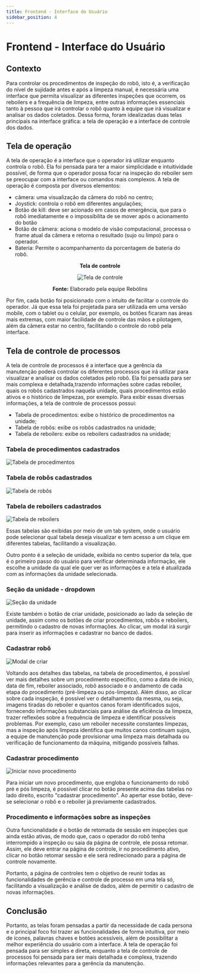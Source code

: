 ```yaml
---
title: Frontend - Interface do Usuário
sidebar_position: 4
---
```


# Frontend - Interface do Usuário

## Contexto

Para controlar os procedimentos de inspeção do robô, isto é, a verificação do nível de sujidade antes e após a limpeza manual, é necessária uma interface que permita visualizar as diferentes inspeções que ocorrem, os reboilers e a frequência de limpeza, entre outras informações essenciais tanto à pessoa que irá controlar o robô quanto à equipe que irá visualizar e analisar os dados coletados. Dessa forma, foram idealizadas duas telas principais na interface gráfica: a tela de operação e a interface de controle dos dados.

## Tela de operação

A tela de operação é a interface que o operador irá utilizar enquanto controla o robô. Ela foi pensada para ter a maior simplicidade e intuitividade possível, de forma que o operador possa focar na inspeção do reboiler sem se preocupar com a interface ou comandos mais complexos. A tela de operação é composta por diversos elementos: 

- câmera: uma visualização da câmera do robô no centro;
- Joystick: controla o robô em diferentes angulações;
- Botão de kill: deve ser acionado em casos de emergência, que para o robô imediatamente e o impossibilita de se mover após o acionamento do botão
- Botão de câmera: aciona o modelo de visão computacional, processa o frame atual da câmera e retorna o resultado (sujo ou limpo) para o operador.
- Bateria: Permite o acompanhamento da porcentagem de bateria do robô.

<div align="center">

**Tela de controle**

![Tela de controle](/img/front-teleop.png)

**Fonte:** Elaborado pela equipe Rebólins

</div>

Por fim, cada botão foi posicionado com o intuito de facilitar o controle do operador. Já que essa tela foi projetada para ser utilizada em uma versão mobile, com o tablet ou o celular, por exemplo, os botões ficaram nas áreas mais extremas, com maior facilidade de controle das mãos e pilotagem, além da câmera estar no centro, facilitando o controle do robô pela interface.

## Tela de controle de processos

A tela de controle de processos é a interface que a gerência da manutenção poderá controlar os diferentes processos que irá utilizar para visualizar e analisar os dados coletados pelo robô. Ela foi pensada para ser mais complexa e detalhada,trazendo informações sobre cadas reboiler, quais os robôs cadastrados naquela unidade, quais procedimentos estão ativos e o histórico de limpezas, por exemplo. Para exibir essas diversas informações, a tela de controle de processos possui:

- Tabela de procedimentos: exibe o histórico de procedimentos na unidade;
- Tabela de robôs: exibe os robôs cadastrados na unidade;
- Tabela de reboilers: exibe os reboilers cadastrados na unidade;


### Tabela de procedimentos cadastrados
![Tabela de procedimentos](/img/procedimentos-cadastrados.png)

### Tabela de robôs cadastrados
![Tabela de robôs](/img/robos-cadastrados.png)

### Tabela de reboilers cadastrados
![Tabela de reboilers](/img/reboilers-cadastrados.png)


Essas tabelas são exibidas por meio de um tab system, onde o usuário pode selecionar qual tabela deseja visualizar e tem acesso a um clique em diferentes tabelas, facilitando a visualização.

Outro ponto é a seleção de unidade, exibida no centro superior da tela, que é o primeiro passo do usuário para verificar determinada informação, ele escolhe a unidade da qual ele quer ver as informações e a tela é atualizada com as informações da unidade selecionada.

### Seção da unidade - dropdown
![Seção da unidade](/img/dropdown-unit.png)

Existe também o botão de criar unidade, posicionado ao lado da seleção de unidade, assim como os botões de criar procedimentos, robôs e reboilers, permitindo o cadastro de novas informações. Ao clicar, um modal irá surgir para inserir as informações e cadastrar no banco de dados.

### Cadastrar robô
![Modal de criar](/img/apelido-robo.png)

Voltando aos detalhes das tabelas, na tabela de procedimentos, é possível ver mais detalhes sobre um procedimento específico, como a data de início, data de fim, reboiler associado, robô associado e o andamento de cada etapa do procedimento (pré-limpeza ou pós-limpeza). Além disso, ao clicar sobre cada inspeção, é possível ver o detalhamento da mesma, ou seja, imagens tiradas do reboiler e quantos canos foram identificados sujos, fornecendo informações substanciais para análise da eficiência da limpeza, trazer reflexões sobre a frequência de limpeza e identificar possíveis problemas. Por exemplo, caso um reboiler necessite constantes limpezas, mas a inspeção após limpeza identifica que muitos canos continuam sujos, a equipe de manutenção pode provisionar uma limpeza mais detalhada ou verificação de funcionamento da máquina, mitigando possíveis falhas.

### Cadastrar procedimento
![Iniciar novo procedimento](/img/cadastrar-procedimento.png)

Para iniciar um novo procedimento, que engloba o funcionamento do robô pré e pós limpeza, é possível clicar no botão presente acima das tabelas no lado direito, escrito "cadastrar procedimento". Ao apertar esse botão, deve-se selecionar o robô e o reboiler já previamente cadastrados.

### Procedimento e informações sobre as inspeções

Outra funcionalidade é o botão de retomada de sessão em inspeções que ainda estão ativas, de modo que, caos o operador do robô tenha interrompido a inspeção ou saia da página de controle, ele possa retomar. Assim, ele deve entrar na página de controle, ir no procedimento ativo, clicar no botão retomar sessão e ele será redirecionado para a página de controle novamente.

Portanto, a página de controles tem o objetivo de reunir todas as funcionalidades de gerência e controle de processo em uma tela só, facilitando a visualização e análise de dados, além de permitir o cadastro de novas informações.

## Conclusão

Portanto, as telas foram pensadas a partir da necessidade de cada persona e o principal foco foi trazer as funcionalidades de forma intuitiva, por meio de ícones, palavras chaves e botões acessíveis, além de possibilitar a melhor experiência do usuário com a interface. A tela de operação foi pensada para ser simples e direta, enquanto a tela de controle de processos foi pensada para ser mais detalhada e complexa, trazendo informações relevantes para a gerência da manutenção.


